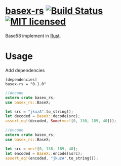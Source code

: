 # [basex-rs](https://github.com/zTgx/basex-rs.git)  [![Build Status](https://travis-ci.org/zTgx/basex-rs.svg?branch=master)](https://travis-ci.org/zTgx/basex-rs) [![MIT licensed](https://img.shields.io/badge/license-MIT-blue.svg)](./LICENSE)

Base58 implement in [Rust](http://www.rust-lang.org).

# Usage
Add dependencies
```
[dependencies]
basex-rs = "0.1.0"
```

```rust
//decode
extern crate basex_rs;
use basex_rs::BaseX;

let src = "jkuzA".to_string();
let decoded = BaseX::decode(src);
assert_eq!(decoded, Some(vec![0, 130, 189, 40]));
```

```rust
//encode
extern crate basex_rs;
use basex_rs::BaseX;

let src = vec![0, 130, 189, 40];
let encoded = BaseX::encode(&src);
assert_eq!(encoded, "jkuzA".to_string());
```
